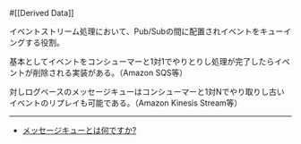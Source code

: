 #[[Derived Data]]

イベントストリーム処理において、Pub/Subの間に配置されイベントをキューイングする役割。

基本としてイベントをコンシューマーと1対1でやりとりし処理が完了したらイベントが削除される実装がある。（Amazon SQS等）

対しログベースのメッセージキューはコンシューマーと1対Nでやり取りし古いイベントのリプレイも可能である。（Amazon Kinesis Stream等）

---

- [メッセージキューとは何ですか?](https://aws.amazon.com/jp/message-queue/)